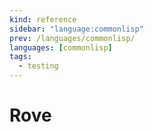 ```yaml
---
kind: reference
sidebar: "language:commonlisp"
prev: /languages/commonlisp/
languages: [commonlisp]
tags:
  - testing
---
```


# Rove

<!--
TODO: Finish this reference
TODO: Add tutorial and link to it
TODO: Add any recipes and link to them
-->
